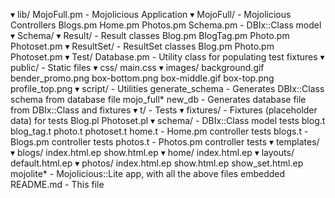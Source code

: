 ▾ lib/
    MojoFull.pm       - Mojolicious Application
  ▾ MojoFull/         - Mojolicious Controllers
      Blogs.pm
      Home.pm
      Photos.pm
    Schema.pm         - DBIx::Class model 
  ▾ Schema/
    ▾ Result/         - Result classes
        Blog.pm
        BlogTag.pm
        Photo.pm
        Photoset.pm
    ▾ ResultSet/      - ResultSet classes
        Blog.pm
        Photo.pm
        Photoset.pm
  ▾ Test/
      Database.pm     - Utility class for populating test fixtures
▾ public/             - Static files
  ▾ css/
      main.css
  ▾ images/
      background.gif
      bender_promo.png
      box-bottom.png
      box-middle.gif
      box-top.png
      profile_top.png
▾ script/             - Utilities
    generate_schema   - Generates DBIx::Class schema from database file
    mojo_full*
    new_db            - Generates database file from DBIx::Class and fixtures
▾ t/                  - Tests
  ▾ fixtures/         - Fixtures (placeholder data) for tests
      Blog.pl
      Photoset.pl
  ▾ schema/           - DBIx::Class model tests
      blog.t
      blog_tag.t
      photo.t
      photoset.t
    home.t            - Home.pm controller tests
    blogs.t           - Blogs.pm controller tests
    photos.t          - Photos.pm controller tests
▾ templates/
  ▾ blogs/
      index.html.ep
      show.html.ep
  ▾ home/
      index.html.ep
  ▾ layouts/
      default.html.ep
  ▾ photos/
      index.html.ep
      show.html.ep
      show_set.html.ep
  mojolite*           - Mojolicious::Lite app, with all the above files embedded
  README.md           - This file
